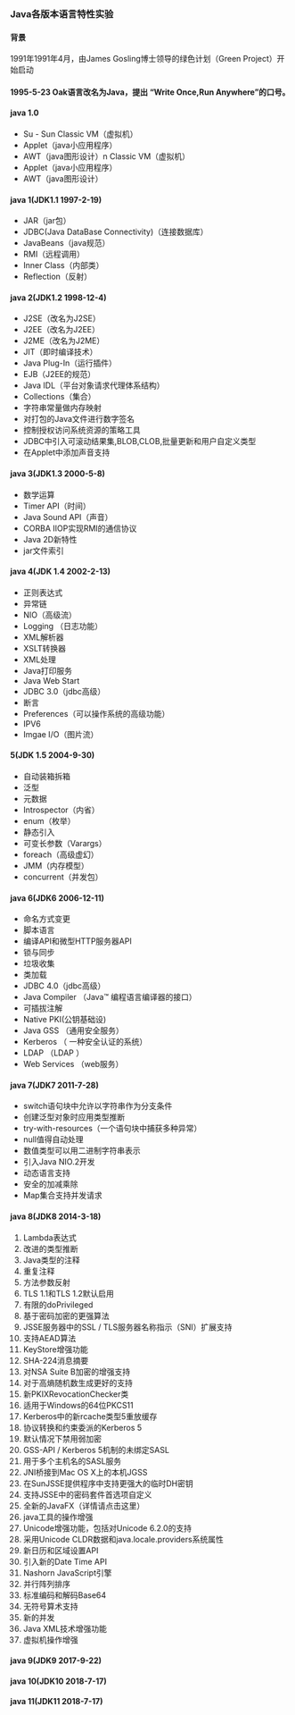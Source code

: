 ### Java各版本语言特性实验

#### 背景
1991年1991年4月，由James Gosling博士领导的绿色计划（Green Project）开始启动

#### 1995-5-23 Oak语言改名为Java，提出 “Write Once,Run Anywhere”的口号。

#### java 1.0
- Su - Sun Classic VM（虚拟机）
- Applet（java小应用程序）
- AWT（java图形设计）n Classic VM（虚拟机）
- Applet（java小应用程序）
- AWT（java图形设计）
#### java 1(JDK1.1 1997-2-19)
- JAR（jar包）
- JDBC(Java DataBase Connectivity)（连接数据库）
- JavaBeans（java规范）
- RMI（远程调用）
- Inner Class（内部类）
- Reflection（反射）
#### java 2(JDK1.2 1998-12-4)
- J2SE（改名为J2SE）
- J2EE（改名为J2EE）
- J2ME（改名为J2ME）
- JIT（即时编译技术）
- Java Plug-In（运行插件）
- EJB（J2EE的规范）
- Java IDL（平台对象请求代理体系结构）
- Collections（集合）
- 字符串常量做内存映射
- 对打包的Java文件进行数字签名
- 控制授权访问系统资源的策略工具
- JDBC中引入可滚动结果集,BLOB,CLOB,批量更新和用户自定义类型
- 在Applet中添加声音支持
#### java 3(JDK1.3 2000-5-8)
- 数学运算
- Timer API（时间）
- Java Sound API（声音）
- CORBA IIOP实现RMI的通信协议
- Java 2D新特性
- jar文件索引
#### java 4(JDK 1.4 2002-2-13)
- 正则表达式
- 异常链
- NIO（高级流）
- Logging （日志功能）
- XML解析器
- XSLT转换器
- XML处理
- Java打印服务
- Java Web Start
- JDBC 3.0（jdbc高级）
- 断言
- Preferences（可以操作系统的高级功能）
- IPV6
- Imgae I/O（图片流）
#### 5(JDK 1.5 2004-9-30)
- 自动装箱拆箱
- 泛型
- 元数据
- Introspector（内省）
- enum（枚举）
- 静态引入
- 可变长参数（Varargs）
- foreach（高级虚幻）
- JMM（内存模型）
- concurrent（并发包）
#### java 6(JDK6 2006-12-11)
- 命名方式变更
- 脚本语言
- 编译API和微型HTTP服务器API
- 锁与同步
- 垃圾收集
- 类加载
- JDBC 4.0（jdbc高级）
- Java Compiler （Java™ 编程语言编译器的接口）
- 可插拔注解
- Native PKI(公钥基础设)
- Java GSS （通用安全服务）
- Kerberos （ 一种安全认证的系统）
- LDAP （LDAP ）
- Web Services  （web服务）
#### java 7(JDK7 2011-7-28)
- switch语句块中允许以字符串作为分支条件
- 创建泛型对象时应用类型推断
- try-with-resources（一个语句块中捕获多种异常）
- null值得自动处理
- 数值类型可以用二进制字符串表示
- 引入Java NIO.2开发
- 动态语言支持
- 安全的加减乘除
- Map集合支持并发请求
#### java 8(JDK8 2014-3-18)
1. Lambda表达式
2. 改进的类型推断
3. Java类型的注释
4. 重复注释
5. 方法参数反射
6. TLS 1.1和TLS 1.2默认启用
7. 有限的doPrivileged
8. 基于密码加密的更强算法
9. JSSE服务器中的SSL / TLS服务器名称指示（SNI）扩展支持
10. 支持AEAD算法
11. KeyStore增强功能
12. SHA-224消息摘要
13. 对NSA Suite B加密的增强支持
14. 对于高熵随机数生成更好的支持
15. 新PKIXRevocationChecker类
16. 适用于Windows的64位PKCS11
17. Kerberos中的新rcache类型5重放缓存
18. 协议转换和约束委派的Kerberos 5
19. 默认情况下禁用弱加密
20. GSS-API / Kerberos 5机制的未绑定SASL
21. 用于多个主机名的SASL服务
22. JNI桥接到Mac OS X上的本机JGSS
23. 在SunJSSE提供程序中支持更强大的临时DH密钥
24. 支持JSSE中的密码套件首选项自定义
25. 全新的JavaFX（详情请点击这里）
26. java工具的操作增强
27. Unicode增强功能，包括对Unicode 6.2.0的支持
28. 采用Unicode CLDR数据和java.locale.providers系统属性
29. 新日历和区域设置API
30. 引入新的Date Time API
31. Nashorn JavaScript引擎
32. 并行阵列排序
33. 标准编码和解码Base64
34. 无符号算术支持
35. 新的并发
36. Java XML技术增强功能
37. 虚拟机操作增强
#### java 9(JDK9 2017-9-22)

#### java 10(JDK10 2018-7-17)

#### java 11(JDK11 2018-7-17)
